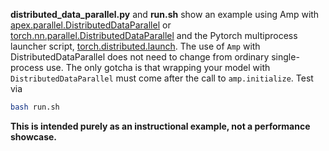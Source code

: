 **distributed_data_parallel.py** and **run.sh** show an example using Amp with
[apex.parallel.DistributedDataParallel](https://nvidia.github.io/apex/parallel.html) or
[torch.nn.parallel.DistributedDataParallel](https://pytorch.org/docs/stable/nn.html#distributeddataparallel)
and the Pytorch multiprocess launcher script,
[torch.distributed.launch](https://pytorch.org/docs/master/distributed.html#launch-utility).
The use of `Amp` with DistributedDataParallel does not need to change from ordinary
single-process use. The only gotcha is that wrapping your model with `DistributedDataParallel` must
come after the call to `amp.initialize`. Test via

```bash
bash run.sh
```

**This is intended purely as an instructional example, not a performance showcase.**
